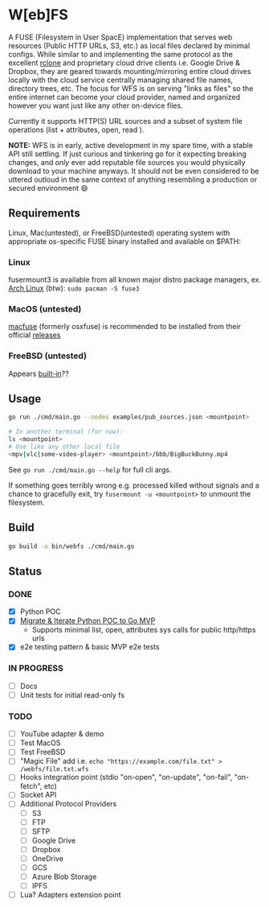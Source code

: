 # W[eb]FS

A FUSE (Filesystem in User SpacE) implementation that serves web resources (Public HTTP URLs, S3, etc.) as local files declared by minimal configs. While similar to and implementing the same protocol as the excellent [rclone](https://github.com/rclone/rclone) and proprietary cloud drive clients i.e. Google Drive & Dropbox, they are geared towards mounting/mirroring entire cloud drives locally with the cloud service centrally managing shared file names, directory trees, etc. The focus for WFS is on serving "links as files" so the entire internet can become your cloud provider, named and organized however you want just like any other on-device files.

Currently it supports HTTP(S) URL sources and a subset of system file operations (list + attributes, open, read ).

**NOTE:** WFS is in early, active development in my spare time, with a stable API still settling. If just curious and tinkering go for it expecting breaking changes, and *only* ever add reputable file sources you would physically download to your machine anyways. It should not be even considered to be uttered outloud in the same context of anything resembling a production or secured environment 😄  

## Requirements

Linux, Mac(untested), or FreeBSD(untested) operating system with appropriate os-specific FUSE binary installed and available on $PATH:

### Linux

fusermount3 is available from all known major distro package managers, ex. [Arch Linux](https://man.archlinux.org/man/fusermount3.1.en) (btw): `sudo pacman -S fuse3`

### MacOS (untested)

[macfuse](https://github.com/macfuse/macfuse) (formerly osxfuse) is recommended to be installed from their official [releases](https://github.com/macfuse/macfuse/releases/latest)

### FreeBSD (untested)

Appears [built-in](https://man.freebsd.org/cgi/man.cgi?fusefs)??

## Usage

```bash
go run ./cmd/main.go --nodes examples/pub_sources.json <mountpoint>

# In another terminal (for now):
ls <mountpoint>
# Use like any other local file
<mpv|vlc|some-video-player> <mountpoint>/bbb/BigBuckBunny.mp4
```

See `go run ./cmd/main.go --help` for full cli args.

If something goes terribly wrong e.g. processed killed without signals and a chance to gracefully exit, try `fusermount -u <mountpoint>` to unmount the filesystem.

## Build

```bash
go build -o bin/webfs ./cmd/main.go
```

## Status

### DONE

- [x] Python POC
- [x] [Migrate & Iterate Python POC to Go MVP](https://github.com/BrettBedarf/webfs/pull/1)
  - Supports minimal list, open, attributes sys calls for public http/https urls  
- [x] e2e testing pattern & basic MVP e2e tests

### IN PROGRESS

- [ ] Docs
- [ ] Unit tests for initial read-only fs

### TODO

- [ ] YouTube adapter & demo
- [ ] Test MacOS
- [ ] Test FreeBSD
- [ ] "Magic File" add i.e. `echo "https://example.com/file.txt" > /webfs/file.txt.wfs`
- [ ] Hooks integration point (stdio "on-open", "on-update", "on-fail", "on-fetch", etc)
- [ ] Socket API
- [ ] Additional Protocol Providers
  - [ ] S3
  - [ ] FTP
  - [ ] SFTP
  - [ ] Google Drive
  - [ ] Dropbox
  - [ ] OneDrive
  - [ ] GCS
  - [ ] Azure Blob Storage
  - [ ] IPFS
- [ ] Lua? Adapters extension point
